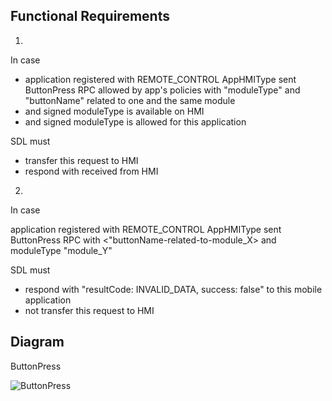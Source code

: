 ## Functional Requirements

1.
In case 
- application registered with REMOTE_CONTROL AppHMIType 
sent ButtonPress RPC allowed by app's policies with 
"moduleType" and "buttonName" related to one and the same module
- and signed moduleType is available on HMI
- and signed moduleType is allowed for this application

SDL must 
- transfer this request to HMI
- respond with <resultCode> received from HMI

2.
In case 

application registered with REMOTE_CONTROL AppHMIType 
sent ButtonPress RPC with 
<"buttonName-related-to-module_X> and moduleType "module_Y"

SDL must 

- respond with "resultCode: INVALID_DATA, success: false" to this mobile application
- not transfer this request to HMI

## Diagram

ButtonPress

![ButtonPress](https://github.com/smartdevicelink/sdl_requirements/blob/master/detailed_docs/accessories/ButtonPress.png)
